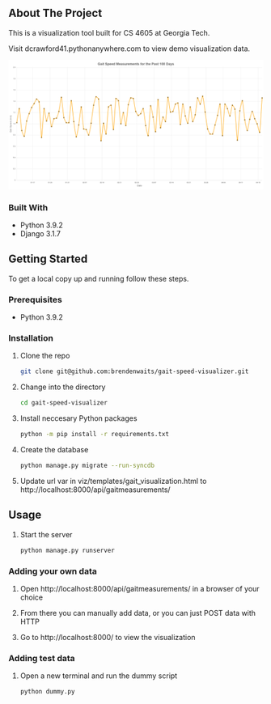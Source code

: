 ## About The Project
This is a visualization tool built for CS 4605 at Georgia Tech.

Visit dcrawford41.pythonanywhere.com to view demo visualization data.

![alt text](example.png)

### Built With
* Python 3.9.2
* Django 3.1.7


## Getting Started
To get a local copy up and running follow these steps.

### Prerequisites
* Python 3.9.2

### Installation
1. Clone the repo
    ```sh
    git clone git@github.com:brendenwaits/gait-speed-visualizer.git
    ```

2. Change into the directory
    ```sh
    cd gait-speed-visualizer
    ```

3. Install neccesary Python packages
    ```sh
    python -m pip install -r requirements.txt
    ```

4. Create the database
    ```sh
    python manage.py migrate --run-syncdb
    ```
5. Update url var in viz/templates/gait_visualization.html to http://localhost:8000/api/gaitmeasurements/

## Usage
1. Start the server
    ```sh
    python manage.py runserver
    ```

### Adding your own data
1. Open http://localhost:8000/api/gaitmeasurements/ in a browser of your choice

2. From there you can manually add data, or you can just POST data with HTTP

3. Go to http://localhost:8000/ to view the visualization

### Adding test data
1. Open a new terminal and run the dummy script
    ```sh
    python dummy.py
    ```

